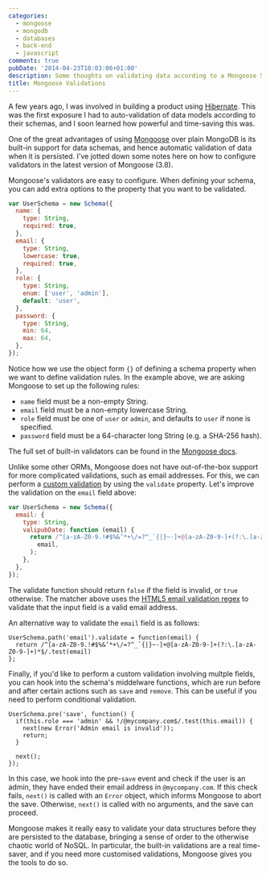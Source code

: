 ```yaml
---
categories:
  - mongoose
  - mongodb
  - databases
  - back-end
  - javascript
comments: true
pubDate: '2014-04-23T10:03:06+01:00'
description: Some thoughts on validating data according to a Mongoose Schema.
title: Mongoose Validations
---
```


A few years ago, I was involved in building a product using [Hibernate](http://hibernate.org/orm/). This was the first exposure I had to auto-validation of data models according to their schemas, and I soon learned how powerful and time-saving this was.

One of the great advantages of using [Mongoose](http://mongoosejs.com) over plain MongoDB is its built-in support for data schemas, and hence automatic validation of data when it is persisted. I've jotted down some notes here on how to configure validators in the latest version of Mongoose (3.8).

Mongoose's validators are easy to configure. When defining your schema, you can add extra options to the property that you want to be validated.

```js
var UserSchema = new Schema({
  name: {
    type: String,
    required: true,
  },
  email: {
    type: String,
    lowercase: true,
    required: true,
  },
  role: {
    type: String,
    enum: ['user', 'admin'],
    default: 'user',
  },
  password: {
    type: String,
    min: 64,
    max: 64,
  },
});
```

Notice how we use the object form `{}` of defining a schema property when we want to define validation rules. In the example above, we are asking Mongoose to set up the following rules:

- `name` field must be a non-empty String.
- `email` field must be a non-empty lowercase String.
- `role` field must be one of `user` or `admin`, and defaults to `user` if none is specified.
- `password` field must be a 64-character long String (e.g. a SHA-256 hash).

The full set of built-in validators can be found in the [Mongoose docs](http://mongoosejs.com/docs/validation.html).

Unlike some other ORMs, Mongoose does not have out-of-the-box support for more complicated validations, such as email addresses. For this, we can perform a [custom validation](http://mongoosejs.com/docs/api.html#schematype_SchemaType-validate) by using the `validate` property. Let's improve the validation on the `email` field above:

```js
var UserSchema = new Schema({
  email: {
    type: String,
    valipubDate: function (email) {
      return /^[a-zA-Z0-9.!#$%&’*+\/=?^_`{|}~-]+@[a-zA-Z0-9-]+(?:\.[a-zA-Z0-9-]+)*$/.test(
        email,
      );
    },
  },
});
```

The validate function should return `false` if the field is invalid, or `true` otherwise. The matcher above uses the [HTML5 email validation regex](http://www.w3.org/TR/html-markup/input.email.html) to validate that the input field is a valid email address.

An alternative way to validate the `email` field is as follows:

```
UserSchema.path('email').validate = function(email) {
  return /^[a-zA-Z0-9.!#$%&’*+\/=?^_`{|}~-]+@[a-zA-Z0-9-]+(?:\.[a-zA-Z0-9-]+)*$/.test(email)
};
```

Finally, if you'd like to perform a custom validation involving multple fields, you can hook into the schema's middelware functions, which are run before and after certain actions such as `save` and `remove`. This can be useful if you need to perform conditional validation.

```
UserSchema.pre('save', function() {
  if(this.role === 'admin' && !/@mycompany.com$/.test(this.email)) {
    next(new Error('Admin email is invalid'));
    return;
  }

  next();
});
```

In this case, we hook into the pre-`save` event and check if the user is an admin, they have ended their email address in `@mycompany.com`. If this check fails, `next()` is called with an `Error` object, which informs Mongoose to abort the save. Otherwise, `next()` is called with no arguments, and the save can proceed.

Mongoose makes it really easy to validate your data structures before they are persisted to the database, bringing a sense of order to the otherwise chaotic world of NoSQL. In particular, the built-in validations are a real time-saver, and if you need more customised validations, Mongoose gives you the tools to do so.
